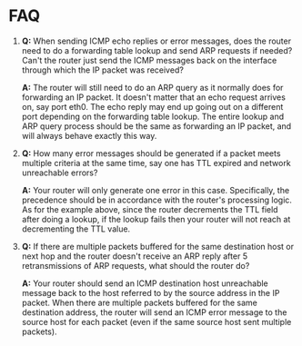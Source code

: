 # FAQ

1.  **Q:** When sending ICMP echo replies or error messages, does the router need to do a forwarding table lookup and send ARP requests if needed? Can't the router just send the ICMP messages back on the interface through which the IP packet was received?

    **A:** The router will still need to do an ARP query as it normally does for forwarding an IP packet. It doesn't matter that an echo request arrives on, say port eth0. The echo reply may end up going out on a different port depending on the forwarding table lookup. The entire lookup and ARP query process should be the same as forwarding an IP packet, and will always behave exactly this way.
2.  **Q:** How many error messages should be generated if a packet meets multiple criteria at the same time, say one has TTL expired and network unreachable errors?

    **A:** Your router will only generate one error in this case. Specifically, the precedence should be in accordance with the router's processing logic. As for the example above, since the router decrements the TTL field after doing a lookup, if the lookup fails then your router will not reach at decrementing the TTL value.
3.  **Q:** If there are multiple packets buffered for the same destination host or next hop and the router doesn't receive an ARP reply after 5 retransmissions of ARP requests, what should the router do?

    **A:** Your router should send an ICMP destination host unreachable message back to the host referred to by the source address in the IP packet. When there are multiple packets buffered for the same destination address, the router will send an ICMP error message to the source host for each packet (even if the same source host sent multiple packets).
